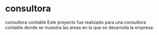 # consultora
consultora contable
Este proyecto fue realizado para una consultora contable donde se muestra las areas en la que se desarrolla la empresa.
